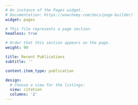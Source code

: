 ```yaml
---
# An instance of the Pages widget.
# Documentation: https://wowchemy.com/docs/page-builder/
widget: pages

# This file represents a page section.
headless: true

# Order that this section appears on the page.
weight: 90

title: Recent Publications
subtitle: ''

content.item_type: publication

design:
  # Choose a view for the listings:
  view: citation
  columns: '2'
---
```

